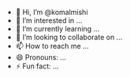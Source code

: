 - 👋 Hi, I’m @komalmishi
- 👀 I’m interested in ...
- 🌱 I’m currently learning ...
- 💞️ I’m looking to collaborate on ...
- 📫 How to reach me ...
- 😄 Pronouns: ...
- ⚡ Fun fact: ...

<!---
komalmishi/komalmishi is a ✨ special ✨ repository because its `README.md` (this file) appears on your GitHub profile.
You can click the Preview link to take a look at your changes.
--->
